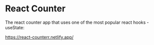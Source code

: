 # React Counter

The react counter app that uses one of the most popular react hooks - useState:

https://react-counterr.netlify.app/
